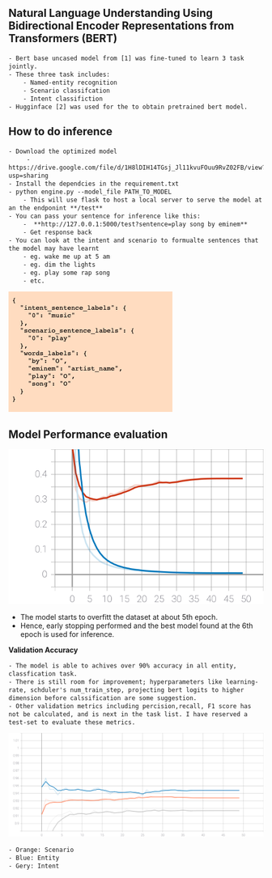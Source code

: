## Natural Language Understanding Using Bidirectional Encoder Representations from Transformers (BERT) ## 
    - Bert base uncased model from [1] was fine-tuned to learn 3 task jointly.
    - These three task includes:
        - Named-entity recognition
        - Scenario classifcation
        - Intent classifiction
    - Hugginface [2] was used for the to obtain pretrained bert model.


## How to do inference ##
    - Download the optimized model 
         - https://drive.google.com/file/d/1H8lDIH14TGsj_Jl11kvuFOuu9RvZ02FB/view?usp=sharing
    - Install the dependcies in the requirement.txt
    - python engine.py --model_file PATH_TO_MODEL
        - This will use flask to host a local server to serve the model at an the endponint **/test**
    - You can pass your sentence for inference like this:
        -  **http://127.0.0.1:5000/test?sentence=play song by eminem**
        - Get response back
    - You can look at the intent and scenario to formualte sentences that the model may have learnt
        - eg. wake me up at 5 am
        - eg. dim the lights
        - eg. play some rap song 
        - etc.
  
![Alt text](./images/inference-example1.png?raw=true "NLU dataset")



## Model Performance evaluation ## 

![Alt text](./images/Loss.svg)
 - The model starts to overfitt the dataset at about 5th epoch.
 - Hence, early stopping performed and the best  model  found at the 6th epoch  is used for inference.

**Validation Accuracy** 

    - The model is able to achives over 90% accuracy in all entity, classfication task.
    - There is still room for improvement; hyperparameters like learning-rate, schduler's num_train_step, projecting bert logits to higher dimension before calssification are some suggestion.
    - Other validation metrics including percision,recall, F1 score has not be calculated, and is next in the task list. I have reserved a test-set to evaluate these metrics.

![Alt text](./images/Accuracy.svg)

    - Orange: Scenario
    - Blue: Entity
    - Gery: Intent








